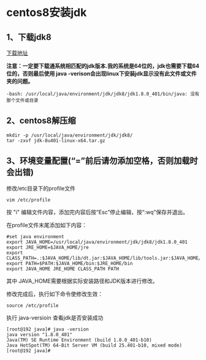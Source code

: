 # centos8安装jdk

## 1、下载jdk8

[下载地址](https://www.oracle.com/cn/java/technologies/downloads/)

**注意：一定要下载通系统相匹配的jdk版本.我的系统是64位的，jdk也需要下载64位的，否则最后使用 java -verison会出现linux下安装jdk显示没有此文件或文件夹的问题。**

```shell
-bash: /usr/local/java/environment/jdk/jdk8/jdk1.8.0_401/bin/java: 没有那个文件或目录
```

## 2、centos8解压缩

```shell
mkdir -p /usr/local/java/environment/jdk/jdk8/
tar -zxvf jdk-8u401-linux-x64.tar.gz
```

## 3、环境变量配置(“=”前后请勿添加空格，否则加载时会出错)

修改/etc目录下的profile文件

```shell
vim /etc/profile
```

按 "i" 编辑文件内容，添加完内容后按“Esc”停止编辑，按“:wq”保存并退出。

在profile文件末尾添加如下内容：

```shell
#set java environment
export JAVA_HOME=/usr/local/java/environment/jdk/jdk8/jdk1.8.0_401
export JRE_HOME=$JAVA_HOME/jre
export CLASS_PATH=.:$JAVA_HOME/lib/dt.jar:$JAVA_HOME/lib/tools.jar:$JAVA_HOME/lib/
export PATH=$PATH:$JAVA_HOME/bin:$JRE_HOME/bin
export JAVA_HOME JRE_HOME CLASS_PATH PATH
```

其中 JAVA_HOME需要根据实际安装路径和JDK版本进行修改。

修改完成后，执行如下命令使修改生效：

```
source /etc/profile
```

执行 java-versioin 查看jdk是否安装成功

```shell
[root@192 java]# java -version
java version "1.8.0_401"
Java(TM) SE Runtime Environment (build 1.8.0_401-b10)
Java HotSpot(TM) 64-Bit Server VM (build 25.401-b10, mixed mode)
[root@192 java]# 
```

